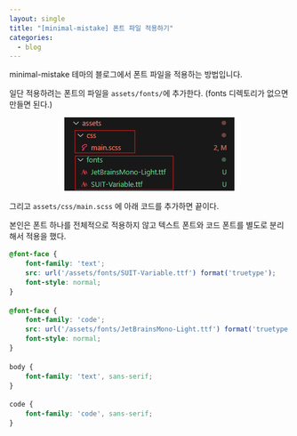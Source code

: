 ```yaml
---
layout: single
title: "[minimal-mistake] 폰트 파일 적용하기"
categories:
  - blog
---
```


minimal-mistake 테마의 블로그에서 폰트 파일을 적용하는 방법입니다.

일단 적용하려는 폰트의 파일을 `assets/fonts/`에 추가한다. (fonts 디렉토리가 없으면 만들면 된다.)

<p style="text-align: center;">
  <img src="./image/fontapply.png" alt="패키지">
</p>

그리고 `assets/css/main.scss` 에 아래 코드를 추가하면 끝이다.

본인은 폰트 하나를 전체적으로 적용하지 않고 텍스트 폰트와 코드 폰트를 별도로 분리해서 적용을 했다.

```scss
@font-face {
    font-family: 'text';
    src: url('/assets/fonts/SUIT-Variable.ttf') format('truetype');
    font-style: normal;
}

@font-face {
    font-family: 'code';
    src: url('/assets/fonts/JetBrainsMono-Light.ttf') format('truetype');
    font-style: normal;
}

body {
    font-family: 'text', sans-serif;
}

code {
    font-family: 'code', sans-serif;
}
```